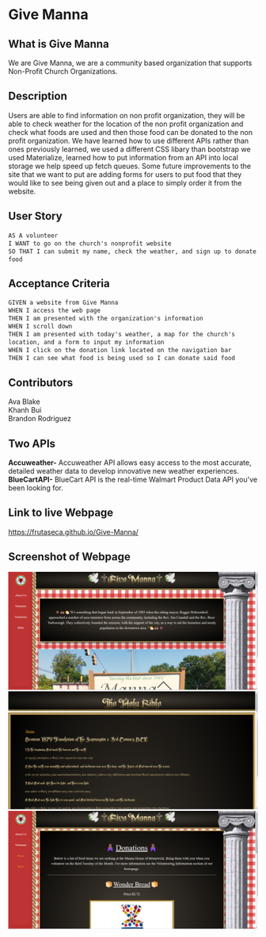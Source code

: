 # Give Manna

## What is Give Manna
We are Give Manna, we are a community based organization that supports Non-Profit Church Organizations.

## Description
Users are able to find information on non profit organization, they will be able to check weather for the location of the non profit organization and check what foods are used and then those food can be donated to the non profit organization.
We have learned how to use different APIs rather than ones previously learned, we used a different CSS libary than bootstrap we used Materialize, learned how to put information from an API into local storage we help speed up fetch queues.
Some future improvements to the site that we want to put are adding forms for users to put food that they would like to see being given out and a place to simply order it from the website.

## User Story
```
AS A volunteer
I WANT to go on the church's nonprofit website
SO THAT I can submit my name, check the weather, and sign up to donate food
```

## Acceptance Criteria
```
GIVEN a website from Give Manna
WHEN I access the web page
THEN I am presented with the organization's information
WHEN I scroll down
THEN I am presented with today's weather, a map for the church's location, and a form to input my information
WHEN I click on the donation link located on the navigation bar
THEN I can see what food is being used so I can donate said food
```

## Contributors
Ava Blake<br>
Khanh Bui<br>
Brandon Rodriguez<br>

## Two APIs
**Accuweather-** Accuweather API  allows easy access to the most accurate, detailed weather data to develop innovative new weather experiences.<br>
**BlueCartAPI-** BlueCart API is the real-time Walmart Product Data API you've been looking for.

## Link to live Webpage
https://frutaseca.github.io/Give-Manna/
## Screenshot of Webpage
![Screenshot of Website](./assets/images/screenshot-1.png)
![Screenshot of Website](./assets/images/screenshot-2.png)
![Screenshot of Website](./assets/images/screenshot-3.png)

